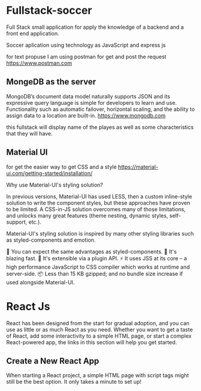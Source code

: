 # Fullstack-soccer
Full Stack small application for apply the knowledge of a backend and a front end application.

Soccer aplication using technology as JavaScript and express js 


for text propuse I am using postman for get and post the request
https://www.postman.com

## MongeDB as the server 
MongoDB’s document data model naturally supports JSON and its expressive query language is simple for developers to learn and use. Functionality such as automatic failover, horizontal scaling, and the ability to assign data to a location are built-in.
https://www.mongodb.com

this fullstack will display name of the playes as well as some characteristics that they will have.

## Material UI 
for get the easier way to get CSS and a style
https://material-ui.com/getting-started/installation/


Why use Material-UI's styling solution?

In previous versions, Material-UI has used LESS, then a custom inline-style solution to write the component styles, but these approaches have proven to be limited. A CSS-in-JS solution overcomes many of those limitations, and unlocks many great features (theme nesting, dynamic styles, self-support, etc.).

Material-UI's styling solution is inspired by many other styling libraries such as styled-components and emotion.

💅 You can expect the same advantages as styled-components.
🚀 It's blazing fast.
🧩 It's extensible via a plugin API.
⚡️ It uses JSS at its core – a high performance JavaScript to CSS compiler which works at runtime and server-side.
📦 Less than 15 KB gzipped; and no bundle size increase if used alongside Material-UI.

# React Js
React has been designed from the start for gradual adoption, and you can use as little or as much React as you need. Whether you want to get a taste of React, add some interactivity to a simple HTML page, or start a complex React-powered app, the links in this section will help you get started.

## Create a New React App
When starting a React project, a simple HTML page with script tags might still be the best option. It only takes a minute to set up!


